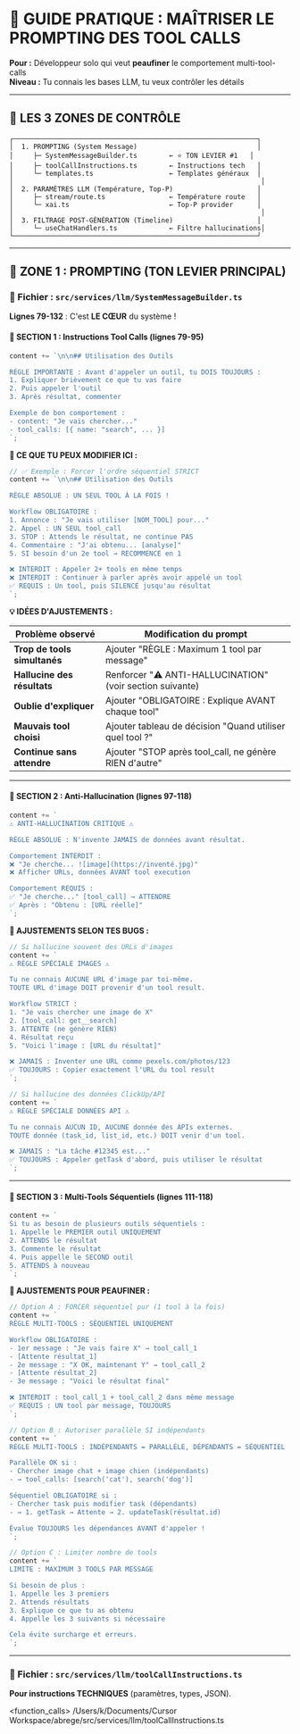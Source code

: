 # 🎯 GUIDE PRATIQUE : MAÎTRISER LE PROMPTING DES TOOL CALLS

**Pour :** Développeur solo qui veut **peaufiner** le comportement multi-tool-calls  
**Niveau :** Tu connais les bases LLM, tu veux contrôler les détails  

---

## 📂 **LES 3 ZONES DE CONTRÔLE**

```
┌─────────────────────────────────────────────────────────────┐
│  1. PROMPTING (System Message)                              │
│     ├─ SystemMessageBuilder.ts        ← ⭐ TON LEVIER #1   │
│     ├─ toolCallInstructions.ts        ← Instructions tech   │
│     └─ templates.ts                   ← Templates généraux  │
│                                                              │
│  2. PARAMÈTRES LLM (Température, Top-P)                     │
│     ├─ stream/route.ts                ← Température route   │
│     └─ xai.ts                         ← Top-P provider      │
│                                                              │
│  3. FILTRAGE POST-GÉNÉRATION (Timeline)                     │
│     └─ useChatHandlers.ts             ← Filtre hallucinations│
└─────────────────────────────────────────────────────────────┘
```

---

## 🎯 **ZONE 1 : PROMPTING (TON LEVIER PRINCIPAL)**

### **📍 Fichier : `src/services/llm/SystemMessageBuilder.ts`**

**Lignes 79-132** : C'est **LE CŒUR** du système !

#### **🔧 SECTION 1 : Instructions Tool Calls (lignes 79-95)**

```typescript
content += `\n\n## Utilisation des Outils

RÈGLE IMPORTANTE : Avant d'appeler un outil, tu DOIS TOUJOURS :
1. Expliquer brièvement ce que tu vas faire
2. Puis appeler l'outil
3. Après résultat, commenter

Exemple de bon comportement :
- content: "Je vais chercher..."
- tool_calls: [{ name: "search", ... }]
`;
```

**🎨 CE QUE TU PEUX MODIFIER ICI :**

```typescript
// ✅ Exemple : Forcer l'ordre séquentiel STRICT
content += `\n\n## Utilisation des Outils

RÈGLE ABSOLUE : UN SEUL TOOL À LA FOIS !

Workflow OBLIGATOIRE :
1. Annonce : "Je vais utiliser [NOM_TOOL] pour..."
2. Appel : UN SEUL tool_call
3. STOP : Attends le résultat, ne continue PAS
4. Commentaire : "J'ai obtenu... [analyse]"
5. SI besoin d'un 2e tool → RECOMMENCE en 1

❌ INTERDIT : Appeler 2+ tools en même temps
❌ INTERDIT : Continuer à parler après avoir appelé un tool
✅ REQUIS : Un tool, puis SILENCE jusqu'au résultat
`;
```

**💡 IDÉES D'AJUSTEMENTS :**

| Problème observé | Modification du prompt |
|------------------|------------------------|
| **Trop de tools simultanés** | Ajouter "RÈGLE : Maximum 1 tool par message" |
| **Hallucine des résultats** | Renforcer "⚠️ ANTI-HALLUCINATION" (voir section suivante) |
| **Oublie d'expliquer** | Ajouter "OBLIGATOIRE : Explique AVANT chaque tool" |
| **Mauvais tool choisi** | Ajouter tableau de décision "Quand utiliser quel tool ?" |
| **Continue sans attendre** | Ajouter "STOP après tool_call, ne génère RIEN d'autre" |

---

#### **🔧 SECTION 2 : Anti-Hallucination (lignes 97-118)**

```typescript
content += `
⚠️ ANTI-HALLUCINATION CRITIQUE ⚠️

RÈGLE ABSOLUE : N'invente JAMAIS de données avant résultat.

Comportement INTERDIT :
❌ "Je cherche... ![image](https://inventé.jpg)"
❌ Afficher URLs, données AVANT tool execution

Comportement REQUIS :
✅ "Je cherche..." [tool_call] → ATTENDRE
✅ Après : "Obtenu : [URL réelle]"
`;
```

**🎨 AJUSTEMENTS SELON TES BUGS :**

```typescript
// Si hallucine souvent des URLs d'images
content += `
⚠️ RÈGLE SPÉCIALE IMAGES ⚠️

Tu ne connais AUCUNE URL d'image par toi-même.
TOUTE URL d'image DOIT provenir d'un tool result.

Workflow STRICT :
1. "Je vais chercher une image de X"
2. [tool_call: get__search]
3. ATTENTE (ne génère RIEN)
4. Résultat reçu
5. "Voici l'image : [URL du résultat]"

❌ JAMAIS : Inventer une URL comme pexels.com/photos/123
✅ TOUJOURS : Copier exactement l'URL du tool result
`;

// Si hallucine des données ClickUp/API
content += `
⚠️ RÈGLE SPÉCIALE DONNÉES API ⚠️

Tu ne connais AUCUN ID, AUCUNE donnée des APIs externes.
TOUTE donnée (task_id, list_id, etc.) DOIT venir d'un tool.

❌ JAMAIS : "La tâche #12345 est..."
✅ TOUJOURS : Appeler getTask d'abord, puis utiliser le résultat
`;
```

---

#### **🔧 SECTION 3 : Multi-Tools Séquentiels (lignes 111-118)**

```typescript
content += `
Si tu as besoin de plusieurs outils séquentiels :
1. Appelle le PREMIER outil UNIQUEMENT
2. ATTENDS le résultat
3. Commente le résultat
4. Puis appelle le SECOND outil
5. ATTENDS à nouveau
`;
```

**🎨 AJUSTEMENTS POUR PEAUFINER :**

```typescript
// Option A : FORCER séquentiel pur (1 tool à la fois)
content += `
RÈGLE MULTI-TOOLS : SÉQUENTIEL UNIQUEMENT

Workflow OBLIGATOIRE :
- 1er message : "Je vais faire X" → tool_call_1
- [Attente résultat_1]
- 2e message : "X OK, maintenant Y" → tool_call_2
- [Attente résultat_2]
- 3e message : "Voici le résultat final"

❌ INTERDIT : tool_call_1 + tool_call_2 dans même message
✅ REQUIS : UN tool par message, TOUJOURS
`;

// Option B : Autoriser parallèle SI indépendants
content += `
RÈGLE MULTI-TOOLS : INDÉPENDANTS = PARALLÈLE, DÉPENDANTS = SÉQUENTIEL

Parallèle OK si :
- Chercher image chat + image chien (indépendants)
- → tool_calls: [search('cat'), search('dog')]

Séquentiel OBLIGATOIRE si :
- Chercher task puis modifier task (dépendants)
- → 1. getTask → Attente → 2. updateTask(résultat.id)

Évalue TOUJOURS les dépendances AVANT d'appeler !
`;

// Option C : Limiter nombre de tools
content += `
LIMITE : MAXIMUM 3 TOOLS PAR MESSAGE

Si besoin de plus :
1. Appelle les 3 premiers
2. Attends résultats
3. Explique ce que tu as obtenu
4. Appelle les 3 suivants si nécessaire

Cela évite surcharge et erreurs.
`;
```

---

### **📍 Fichier : `src/services/llm/toolCallInstructions.ts`**

**Pour instructions TECHNIQUES** (paramètres, types, JSON).

<function_calls>
<invoke name="read_file">
<parameter name="target_file">/Users/k/Documents/Cursor Workspace/abrege/src/services/llm/toolCallInstructions.ts